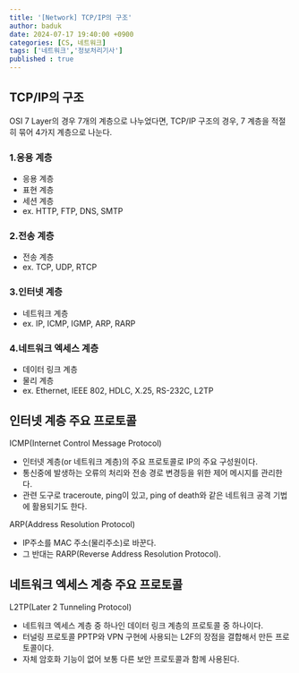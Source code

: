 ```yaml
---
title: '[Network] TCP/IP의 구조'
author: baduk
date: 2024-07-17 19:40:00 +0900
categories: [CS, 네트워크]
tags: ['네트워크','정보처리기사']
published : true
---
```

## TCP/IP의 구조
OSI 7 Layer의 경우 7개의 계층으로 나누었다면, TCP/IP 구조의 경우, 7 계층을 적절히 묶어 4가지 계층으로 나눈다.
### 1.응용 계층
- 응용 계층
- 표현 계층
- 세션 계층
- ex. HTTP, FTP, DNS, SMTP

### 2.전송 계층
- 전송 계층
- ex. TCP, UDP, RTCP

### 3.인터넷 계층
- 네트워크 계층
- ex. IP, ICMP, IGMP, ARP, RARP

### 4.네트워크 엑세스 계층
- 데이터 링크 계층
- 물리 계층
- ex. Ethernet, IEEE 802, HDLC, X.25, RS-232C, L2TP


## 인터넷 계층 주요 프로토콜

ICMP(Internet Control Message Protocol)
- 인터넷 계층(or 네트워크 계층)의 주요 프로토콜로 IP의 주요 구성원이다.
- 통신중에 발생하는 오류의 처리와 전송 경로 변경등을 위한 제어 메시지를 관리한다.
- 관련 도구로 traceroute, ping이 있고, ping of death와 같은 네트워크 공격 기법에 활용되기도 한다.

ARP(Address Resolution Protocol)
- IP주소를 MAC 주소(물리주소)로 바꾼다.
- 그 반대는 RARP(Reverse Address Resolution Protocol).


## 네트워크 엑세스 계층 주요 프로토콜
L2TP(Later 2 Tunneling Protocol)
- 네트워크 엑세스 계층 중 하나인 데이터 링크 계층의 프로토콜 중 하나이다.
- 터널링 프로토콜 PPTP와 VPN 구현에 사용되는 L2F의 장점을 결합해서 만든 프로토콜이다.
- 자체 암호화 기능이 없어 보통 다른 보안 프로토콜과 함께 사용된다.

